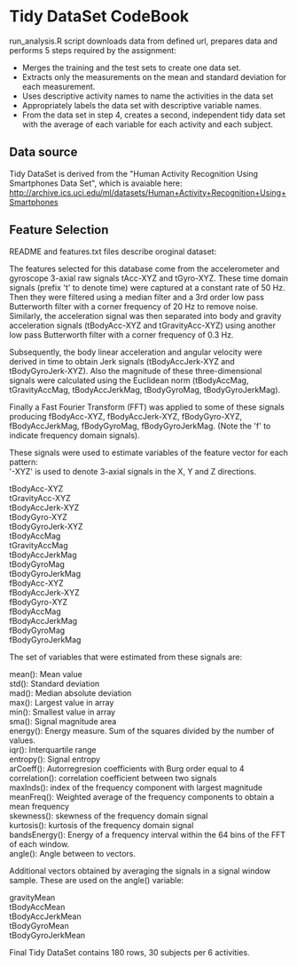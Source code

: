 Tidy DataSet CodeBook
=====================

run_analysis.R script downloads data from defined url, prepares data and performs 5 steps required by the assignment:
* Merges the training and the test sets to create one data set.
* Extracts only the measurements on the mean and standard deviation for each measurement.
* Uses descriptive activity names to name the activities in the data set
* Appropriately labels the data set with descriptive variable names.
* From the data set in step 4, creates a second, independent tidy data set with the average of each variable for each activity and each subject.

Data source
-----------
Tidy DataSet is derived from the "Human Activity Recognition Using Smartphones Data Set", which is avaiable here: http://archive.ics.uci.edu/ml/datasets/Human+Activity+Recognition+Using+Smartphones

Feature Selection 
-----------------
README and features.txt files describe oroginal dataset:

The features selected for this database come from the accelerometer and gyroscope 3-axial raw signals tAcc-XYZ and tGyro-XYZ. These time domain signals (prefix 't' to denote time) were captured at a constant rate of 50 Hz. Then they were filtered using a median filter and a 3rd order low pass Butterworth filter with a corner frequency of 20 Hz to remove noise. Similarly, the acceleration signal was then separated into body and gravity acceleration signals (tBodyAcc-XYZ and tGravityAcc-XYZ) using another low pass Butterworth filter with a corner frequency of 0.3 Hz. 

Subsequently, the body linear acceleration and angular velocity were derived in time to obtain Jerk signals (tBodyAccJerk-XYZ and tBodyGyroJerk-XYZ). Also the magnitude of these three-dimensional signals were calculated using the Euclidean norm (tBodyAccMag, tGravityAccMag, tBodyAccJerkMag, tBodyGyroMag, tBodyGyroJerkMag). 

Finally a Fast Fourier Transform (FFT) was applied to some of these signals producing fBodyAcc-XYZ, fBodyAccJerk-XYZ, fBodyGyro-XYZ, fBodyAccJerkMag, fBodyGyroMag, fBodyGyroJerkMag. (Note the 'f' to indicate frequency domain signals). 

These signals were used to estimate variables of the feature vector for each pattern:  
'-XYZ' is used to denote 3-axial signals in the X, Y and Z directions.

tBodyAcc-XYZ<br/>
tGravityAcc-XYZ<br/>
tBodyAccJerk-XYZ<br/>
tBodyGyro-XYZ<br/>
tBodyGyroJerk-XYZ<br/>
tBodyAccMag<br/>
tGravityAccMag<br/>
tBodyAccJerkMag<br/>
tBodyGyroMag<br/>
tBodyGyroJerkMag<br/>
fBodyAcc-XYZ<br/>
fBodyAccJerk-XYZ<br/>
fBodyGyro-XYZ<br/>
fBodyAccMag<br/>
fBodyAccJerkMag<br/>
fBodyGyroMag<br/>
fBodyGyroJerkMag<br/>

The set of variables that were estimated from these signals are: 

mean(): Mean value<br/>
std(): Standard deviation<br/>
mad(): Median absolute deviation<br/> 
max(): Largest value in array<br/>
min(): Smallest value in array<br/>
sma(): Signal magnitude area<br/>
energy(): Energy measure. Sum of the squares divided by the number of values. <br/>
iqr(): Interquartile range <br/>
entropy(): Signal entropy<br/>
arCoeff(): Autorregresion coefficients with Burg order equal to 4<br/>
correlation(): correlation coefficient between two signals<br/>
maxInds(): index of the frequency component with largest magnitude<br/>
meanFreq(): Weighted average of the frequency components to obtain a mean frequency<br/>
skewness(): skewness of the frequency domain signal <br/>
kurtosis(): kurtosis of the frequency domain signal <br/>
bandsEnergy(): Energy of a frequency interval within the 64 bins of the FFT of each window.<br/>
angle(): Angle between to vectors.<br/>

Additional vectors obtained by averaging the signals in a signal window sample. These are used on the angle() variable:

gravityMean<br/>
tBodyAccMean<br/>
tBodyAccJerkMean<br/>
tBodyGyroMean<br/>
tBodyGyroJerkMean<br/>

Final Tidy DataSet contains 180 rows, 30 subjects per 6 activities.
